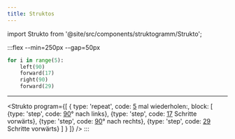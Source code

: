 ```yaml
---
title: Struktos
---
```


import Strukto from '@site/src/components/struktogramm/Strukto';

:::flex --min=250px --gap=50px
```py live_py slim
for i in range(5):
    left(90)
    forward(17)
    right(90)
    forward(29) 
```
***
<Strukto program={[
    {
        type: 'repeat', 
        code: <span><u>5</u> mal wiederholen:</span>,
        block: [
            {type: 'step', code: <span><u>90</u>° nach links</span>},
            {type: 'step', code: <span><u>17</u> Schritte vorwärts</span>},
            {type: 'step', code: <span><u>90</u>° nach rechts</span>},
            {type: 'step', code: <span><u>29</u> Schritte vorwärts</span>}
        ]
    }
]} />
:::